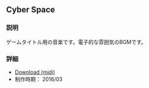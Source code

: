 ## Cyber Space
### 説明
ゲームタイトル用の音楽です。電子的な雰囲気のBGMです。

### 詳細
- [Download (midi)](./contents/title_003%20-%20Cyber%20space.mid)
- 制作時期： 2016/03
